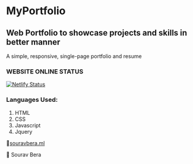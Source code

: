 # MyPortfolio
## Web Portfolio to showcase projects and skills in better manner

A simple, responsive, single-page portfolio and resume

### WEBSITE ONLINE STATUS
[![Netlify Status](https://api.netlify.com/api/v1/badges/cdb9dc24-9d00-4eab-acbc-42eed335d7af/deploy-status)](https://app.netlify.com/sites/upbeat-almeida-9255c7/deploys)

### Languages Used:
1. HTML
2. CSS
3. Javascript
4. Jquery

:rocket:[souravbera.ml](souravbera.ml)
<!--Domain And Hosting: [Freenom.com](https://www.freenom.com/en/index.html?lang=en) and [Netlify.com](https://app.netlify.com/signup?_ga=2.236857667.372603529.1602820421-371761459.1602820421)-->
:rocket: Sourav Bera
